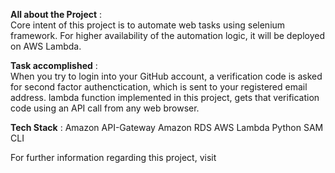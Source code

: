 **All about the Project** :   
Core intent of this project is to automate web tasks using selenium framework.
For higher availability of the automation logic, it will be deployed on AWS Lambda. 

**Task accomplished** :  
When you try to login into your GitHub account, a verification code is asked for second factor authenctication, which is sent to your registered email address. 
lambda function implemented in this project, gets that verification code using an API call from any web browser.

**Tech Stack** :
Amazon API-Gateway
Amazon RDS
AWS Lambda
Python
SAM CLI

For further information regarding this project, visit 


